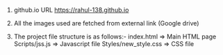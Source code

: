 1. github.io URL
https://rahul-138.github.io

2. All the images used are fetched from external link (Google drive)

3. The project file structure is as follows:-
index.html => Main HTML page
Scripts/jss.js => Javascript file
Styles/new_style.css => CSS file
